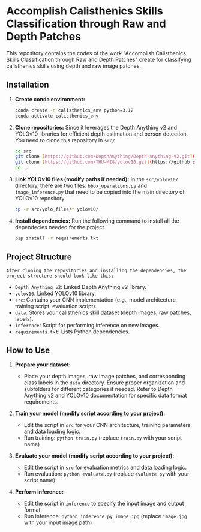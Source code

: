 # Accomplish Calisthenics Skills Classification through Raw and Depth Patches

This repository contains the codes of the work "Accomplish Calisthenics Skills Classification through Raw and Depth Patches" create for classifying calisthenics skills using depth and raw image patches.


## Installation

1.  **Create conda environment:**

    ```bash
    conda create -n calisthenics_env python=3.12
    conda activate calisthenics_env  
    ```

2.  **Clone repositories:**
    Since it leverages the Depth Anything v2 and YOLOv10 libraries for efficient depth estimation and person detection. You need to clone this repository in `src/`

    ```bash
    cd src
    git clone [https://github.com/DepthAnything/Depth-Anything-V2.git](https://github.com/DepthAnything/Depth-Anything-V2.git) depth_anything_v2
    git clone [https://github.com/THU-MIG/yolov10.git](https://github.com/THU-MIG/yolov10.git) yolov10
    cd ..
    ```

3.  **Link YOLOv10 files (modify paths if needed):**
    In the `src/yolov10/` directory, there are two files: `bbox_operations.py` and `image_inference.py` that need to be copied into the main directory of YOLOv10 repository.
    ```bash
    cp -r src/yolo_files/* yolov10/
    ```

4.  **Install dependencies:**
    Run the following command to install all the dependecies needed for the project.
    ```bash
    pip install -r requirements.txt
    ```

## Project Structure
    After cloning the repositories and installing the dependencies, the project structure should look like this:
*   `Depth_Anything_v2`: Linked Depth Anything v2 library.
*   `yolov10`: Linked YOLOv10 library.
*   `src`: Contains your CNN implementation (e.g., model architecture, training script, evaluation script).
*   `data`: Stores your calisthenics skill dataset (depth images, raw patches, labels).
*   `inference`: Script for performing inference on new images.
*   `requirements.txt`: Lists Python dependencies.

## How to Use

1.  **Prepare your dataset:**

    *   Place your depth images, raw image patches, and corresponding class labels in the `data` directory. Ensure proper organization and subfolders for different categories if needed. Refer to Depth Anything v2 and YOLOv10 documentation for specific data format requirements.

2.  **Train your model (modify script according to your project):**

    *   Edit the script in `src` for your CNN architecture, training parameters, and data loading logic.
    *   Run training: `python train.py` (replace `train.py` with your script name)

3.  **Evaluate your model (modify script according to your project):**

    *   Edit the script in `src` for evaluation metrics and data loading logic.
    *   Run evaluation: `python evaluate.py` (replace `evaluate.py` with your script name)

4.  **Perform inference:**

    *   Edit the script in `inference` to specify the input image and output format.
    *   Run inference: `python inference.py image.jpg` (replace `image.jpg` with your input image path)

